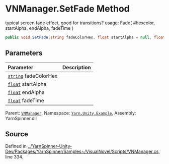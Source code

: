# VNManager.SetFade Method
typical screen fade effect, good for transitions?
usage: Fade( #hexcolor, startAlpha, endAlpha, fadeTime
)

```csharp
public void SetFade(string fadeColorHex, float startAlpha = null, float endAlpha = null, float fadeTime = null)
```

## Parameters
|Parameter|Description|
|:---|:---|
|[`string`](https://docs.microsoft.com/dotnet/api/System.String) fadeColorHex||
|[`float`](https://docs.microsoft.com/dotnet/api/System.Single) startAlpha||
|[`float`](https://docs.microsoft.com/dotnet/api/System.Single) endAlpha||
|[`float`](https://docs.microsoft.com/dotnet/api/System.Single) fadeTime||


<div class="class-metadata">

Parent: [`VNManager`](/api/csharp/yarn.unity.example/vnmanager.md), Namespace: [`Yarn.Unity.Example`](/api/csharp/yarn.unity.example/README.md), Assembly: YarnSpinner.dll
</div>

## Source
Defined in [../YarnSpinner-Unity-Dev/Packages/YarnSpinner/Samples~/VisualNovel/Scripts/VNManager.cs](https://github.com/YarnSpinnerTool/YarnSpinner-Unity//blob/develop/Samples~/VisualNovel/Scripts/VNManager.cs#L334), line 334.
